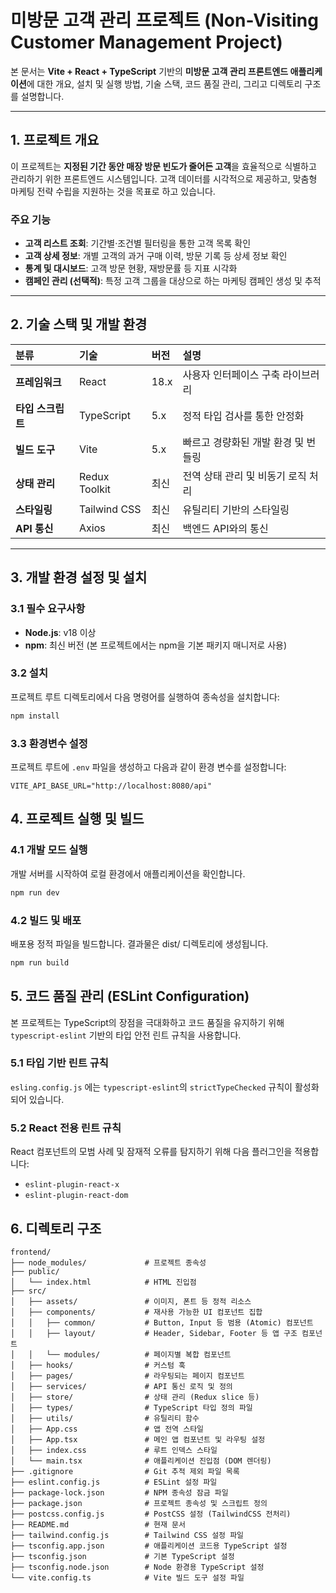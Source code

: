 # 미방문 고객 관리 프로젝트 (Non-Visiting Customer Management Project)

본 문서는 **Vite + React + TypeScript** 기반의 **미방문 고객 관리 프론트엔드 애플리케이션**에 대한 개요, 설치 및 실행 방법, 기술 스택, 코드 품질 관리, 그리고 디렉토리 구조를 설명합니다.

---

## 1. 프로젝트 개요

이 프로젝트는 **지정된 기간 동안 매장 방문 빈도가 줄어든 고객**을 효율적으로 식별하고 관리하기 위한 프론트엔드 시스템입니다. 고객 데이터를 시각적으로 제공하고, 맞춤형 마케팅 전략 수립을 지원하는 것을 목표로 하고 있습니다.

### 주요 기능

- **고객 리스트 조회**: 기간별·조건별 필터링을 통한 고객 목록 확인
- **고객 상세 정보**: 개별 고객의 과거 구매 이력, 방문 기록 등 상세 정보 확인
- **통계 및 대시보드**: 고객 방문 현황, 재방문률 등 지표 시각화
- **캠페인 관리 (선택적)**: 특정 고객 그룹을 대상으로 하는 마케팅 캠페인 생성 및 추적

---

## 2. 기술 스택 및 개발 환경

| 분류              | 기술          | 버전 | 설명                                     |
| :---------------- | :------------ | :--- | :--------------------------------------- |
| **프레임워크**    | React         | 18.x | 사용자 인터페이스 구축 라이브러리   |
| **타입 스크립트** | TypeScript    | 5.x  | 정적 타입 검사를 통한 안정화       |
| **빌드 도구**     | Vite          | 5.x  | 빠르고 경량화된 개발 환경 및 번들링 |
| **상태 관리**     | Redux Toolkit | 최신 | 전역 상태 관리 및 비동기 로직 처리       |
| **스타일링**      | Tailwind CSS  | 최신 | 유틸리티 기반의 스타일링   |
| **API 통신**      | Axios         | 최신 | 백엔드 API와의 통신                |

---

## 3. 개발 환경 설정 및 설치

### 3.1 필수 요구사항

- **Node.js**: v18 이상
- **npm**: 최신 버전 (본 프로젝트에서는 npm을 기본 패키지 매니저로 사용)

### 3.2 설치

프로젝트 루트 디렉토리에서 다음 명령어를 실행하여 종속성을 설치합니다:

```bash
npm install
```

### 3.3 환경변수 설정

프로젝트 루트에 `.env` 파일을 생성하고 다음과 같이 환경 변수를 설정합니다:

```env
VITE_API_BASE_URL="http://localhost:8080/api"
```

## 4. 프로젝트 실행 및 빌드

### 4.1 개발 모드 실행

개발 서버를 시작하여 로컬 환경에서 애플리케이션을 확인합니다.

```bash
npm run dev
```

### 4.2 빌드 및 배포

배포용 정적 파일을 빌드합니다. 결과물은 dist/ 디렉토리에 생성됩니다.

```bash
npm run build
```

## 5. 코드 품질 관리 (ESLint Configuration)

본 프로젝트는 TypeScript의 장점을 극대화하고 코드 품질을 유지하기 위해 `typescript-eslint` 기반의 타입 안전 린트 규칙을 사용합니다.

### 5.1 타입 기반 린트 규칙

`esling.config.js` 에는 `typescript-eslint`의 `strictTypeChecked` 규칙이 활성화되어 있습니다.

### 5.2 React 전용 린트 규칙

React 컴포넌트의 모범 사례 및 잠재적 오류를 탐지하기 위해 다음 플러그인을 적용합니다:

- `eslint-plugin-react-x`
- `eslint-plugin-react-dom`

## 6. 디렉토리 구조

```
frontend/
├── node_modules/             # 프로젝트 종속성
├── public/
│   └── index.html            # HTML 진입점
├── src/
│   ├── assets/               # 이미지, 폰트 등 정적 리소스
│   ├── components/           # 재사용 가능한 UI 컴포넌트 집합
│   │   ├── common/           # Button, Input 등 범용 (Atomic) 컴포넌트
│   │   ├── layout/           # Header, Sidebar, Footer 등 앱 구조 컴포넌트
│   │   └── modules/          # 페이지별 복합 컴포넌트
│   ├── hooks/                # 커스텀 훅
│   ├── pages/                # 라우팅되는 페이지 컴포넌트
│   ├── services/             # API 통신 로직 및 정의
│   ├── store/                # 상태 관리 (Redux slice 등)
│   ├── types/                # TypeScript 타입 정의 파일
│   ├── utils/                # 유틸리티 함수
│   ├── App.css               # 앱 전역 스타일
│   ├── App.tsx               # 메인 앱 컴포넌트 및 라우팅 설정
│   ├── index.css             # 루트 인덱스 스타일
│   └── main.tsx              # 애플리케이션 진입점 (DOM 렌더링)
├── .gitignore                # Git 추적 제외 파일 목록
├── eslint.config.js          # ESLint 설정 파일
├── package-lock.json         # NPM 종속성 잠금 파일
├── package.json              # 프로젝트 종속성 및 스크립트 정의
├── postcss.config.js         # PostCSS 설정 (TailwindCSS 전처리)
├── README.md                 # 현재 문서
├── tailwind.config.js        # Tailwind CSS 설정 파일
├── tsconfig.app.json         # 애플리케이션 코드용 TypeScript 설정
├── tsconfig.json             # 기본 TypeScript 설정
├── tsconfig.node.json        # Node 환경용 TypeScript 설정
└── vite.config.ts            # Vite 빌드 도구 설정 파일
```
